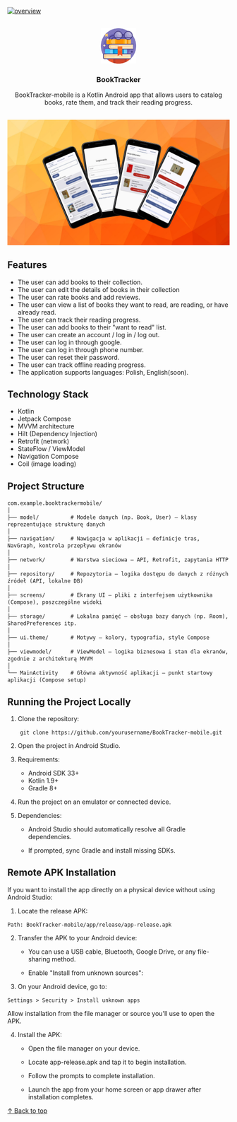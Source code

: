 <!-- back to top -->
<a name="readme-top"></a>

[![overview](https://img.shields.io/badge/BookTracker-overview-green.svg)](/README-overview.md)

<!-- PROJECT LOGO -->
<br />
<div align="center">
  <a href="https://github.com/PrzemekTypa/BookTracker-mobile">
    <img src="app\src\main\res\drawable\book.png" alt="Logo" width="80" height="80">
  </a>

<h3 align="center">BookTracker</h3>

  <p align="center">
    BookTracker-mobile is a Kotlin Android app that allows users to catalog books, rate them, and track their reading progress.
    <br />
    <br />
  </p>
</div>

![Zrzut ekranu](images/bookTrackerMobile.jpg)


## Features

- The user can add books to their collection.
- The user can edit the details of books in their collection
- The user can rate books and add reviews.
- The user can view a list of books they want to read, are reading, or have already read.
- The user can track their reading progress.
- The user can add books to their "want to read" list.
- The user can create an account / log in / log out.
- The user can log in through google.
- The user can log in through phone number.
- The user can reset their password.
- The user can track offline reading progress.
- The application supports languages: Polish, English(soon).

## Technology Stack

- Kotlin
- Jetpack Compose
- MVVM architecture
- Hilt (Dependency Injection)
- Retrofit (network)
- StateFlow / ViewModel
- Navigation Compose
- Coil (image loading)

## Project Structure
```
com.example.booktrackermobile/
│
├── model/          # Modele danych (np. Book, User) – klasy reprezentujące strukturę danych
│
├── navigation/     # Nawigacja w aplikacji – definicje tras, NavGraph, kontrola przepływu ekranów
│
├── network/        # Warstwa sieciowa – API, Retrofit, zapytania HTTP
│
├── repository/     # Repozytoria – logika dostępu do danych z różnych źródeł (API, lokalne DB)
│
├── screens/        # Ekrany UI – pliki z interfejsem użytkownika (Compose), poszczególne widoki
│
├── storage/        # Lokalna pamięć – obsługa bazy danych (np. Room), SharedPreferences itp.
│
├── ui.theme/       # Motywy – kolory, typografia, style Compose
│
├── viewmodel/      # ViewModel – logika biznesowa i stan dla ekranów, zgodnie z architekturą MVVM
│
└── MainActivity    # Główna aktywność aplikacji – punkt startowy aplikacji (Compose setup)

```




## Running the Project Locally

1. Clone the repository:
```
    git clone https://github.com/yourusername/BookTracker-mobile.git
```
2. Open the project in Android Studio.

3. Requirements:

   - Android SDK 33+
   - Kotlin 1.9+
   - Gradle 8+

4. Run the project on an emulator or connected device.

5. Dependencies:

   - Android Studio should automatically resolve all Gradle dependencies.

   - If prompted, sync Gradle and install missing SDKs.

## Remote APK Installation

If you want to install the app directly on a physical device without using Android Studio:

1. Locate the release APK:
```
Path: BookTracker-mobile/app/release/app-release.apk
```
2. Transfer the APK to your Android device:

    - You can use a USB cable, Bluetooth, Google Drive, or any file-sharing method.

    - Enable "Install from unknown sources":

3. On your Android device, go to:

```
Settings > Security > Install unknown apps
```
Allow installation from the file manager or source you'll use to open the APK.

4. Install the APK:

    - Open the file manager on your device.

    - Locate app-release.apk and tap it to begin installation.

    - Follow the prompts to complete installation.

    - Launch the app from your home screen or app drawer after installation completes.



[↑ Back to top](#readme-top)


